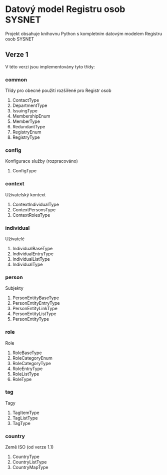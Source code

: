 # Datový model Registru osob SYSNET

Projekt obsahuje knihovnu Python s kompletním datovým modelem Registru osob SYSNET

## Verze 1

V této verzi jsou implementovány tyto třídy: 

### common

Třídy pro obecné použití rozšířené pro Registr osob

1. ContactType
2. DepartmentType 
3. IssuingType 
4. MembershipEnum 
5. MemberType 
6. RedundantType 
7. RegistryEnum 
8. RegistryType


### config

Konfigurace služby (rozpracováno)

1. ConfigType


### context

Uživatelský kontext

1. ContextIndividualType  
2. ContextPersonsType 
3. ContextRolesType


### individual

Uživatelé

1. IndividualBaseType 
2. IndividualEntryType 
3. IndividualListType 
4. IndividualType

### person

Subjekty

1. PersonEntityBaseType
2. PersonEntityEntryType
3. PersonEntityLinkType
4. PersonEntityListType
5. PersonEntityType

### role

Role

1. RoleBaseType
2. RoleCategoryEnum
3. RoleCategoryType
4. RoleEntryType
5. RoleListType
6. RoleType

### tag

Tagy

1. TagItemType
2. TagListType
3. TagType

### country

Země ISO (od verze 1.1)

1. CountryType
2. CountryListType
3. CountryMapType
